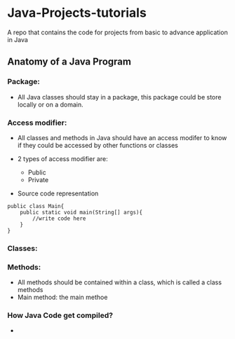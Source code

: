 # Java-Projects-tutorials
A repo that contains the code for projects from basic to advance application in Java

## Anatomy of a Java Program

### Package: 

- All Java classes should stay in a package, this package could be store locally or on a domain. 

### Access modifier: 

- All classes and methods in Java should have an access modifer to know if they could be accessed by other functions or classes

- 2 types of access modifier are: 
	+ Public  
	+ Private
- Source code representation

```
public class Main{
	public static void main(String[] args){
		//write code here
	}
}
```

### Classes: 


### Methods: 
- All methods should be contained within a class, which is called a class methods
- Main method: the main methoe


### How Java Code get compiled? 

-
